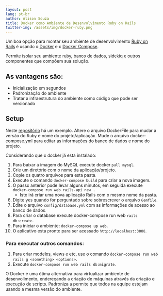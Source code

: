 ```yaml
---
layout: post
lang: pt-br
author: Alison Souza
title: Docker como Ambiente de Desenvolvimento Ruby on Rails
twitter-img: /assets/img/docker-ruby.png
---
```

 
Um boa opção para montar seu ambiente de desenvolvimento [Ruby on Rails](https://rubyonrails.org/) é usando o [Docker](https://www.docker.com/) e o [Docker Compose](https://docs.docker.com/compose/).

Permite isolar seu ambiente ruby, banco de dados, sidekiq e outros componentes que compõem sua solução.

## As vantagens são:
- Inicialização em segundos
- Padronização do ambiente
- Tratar a infraestrutura do ambiente como código que pode ser versionado

## Setup

Neste [repositório](https://github.com/alismed/DockerFiles/tree/master/RailsApp) há um exemplo. Altere o arquivo DockerFile para mudar a versão do Ruby e nome do projeto/aplicação. Mude o arquivo docker-compose.yml para editar as informações do banco de dados e nome do projeto.

Considerando que o docker já esta instalado:

1. Para baixar a imagem do MySQL execute docker `pull mysql`.
1. Crie um diretório com o nome da aplicação/projeto.
1. Copie os quatro arquivos para esta pasta.
1. Execute o comando `docker-compose build` para criar a nova imagem.
1. O passo anterior pode levar alguns minutos, em seguida execute `docker-compose run web rails-api new .`
    - Isto irá criar uma nova aplicação Rails com o mesmo nome da pasta.
1. Digite yes quando for perguntado sobre sobrescrever o arquivo `Gemfile`.
1. Edite o arquivo `config/database.yml` com as informações de acesso ao banco de dados.
1. Para criar o database execute docker-compose run web `rails db:create`.
1. Para iniciar o ambiente: `docker-compose up web`.
1. O aplicativo esta pronto para ser acessado `http://localhost:3000`.

### Para executar outros comandos:
1. Para criar modelos, views e etc, use o comando `docker-compose run web rails g <something> <options>`.
1. Execute `docker-compose run web rails db:migrate`.

O Docker é uma ótima alternativa para virtualizar ambiente de desenvolimento, endereçando a criação de máquinas através da criação e execução de scripts. Padroniza a permite que todos na equipe estejam usando a mesma versão do ambiente.


